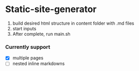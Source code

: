 # Static-site-generator

1. build desired html structure in content folder with .md files
2. start inputs
3. After complete, run main.sh

### Currently support

- [X] multiple pages
- [ ] nested inline markdowns